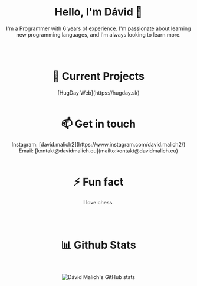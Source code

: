 <div align="center">
  <h1> Hello, I'm Dávid 👋 </h1>
<p>I'm a Programmer with 6 years of experience. I'm passionate about learning new programming languages, and I'm always looking to learn more.</p>
<br><br>
  <h1>🔭 Current Projects</h1>
[HugDay Web](https://hugday.sk)
<br><br>
  <h1>📫 Get in touch</h1>
Instagram: [david.malich2](https://www.instagram.com/david.malich2/)<br>
Email: [kontakt@davidmalich.eu](mailto:kontakt@davidmalich.eu)
<br><br>
<h1>⚡ Fun fact</h1>
<p>I love chess.</p>
<br><br>
  <h1>📊 Github Stats</h1>
<br>

![Dávid Malich's GitHub stats](https://github-readme-stats.vercel.app/api?username=JesusChrist69&show_icons=true&count_private=true&hide_border=true&theme=radical)

  </div>
